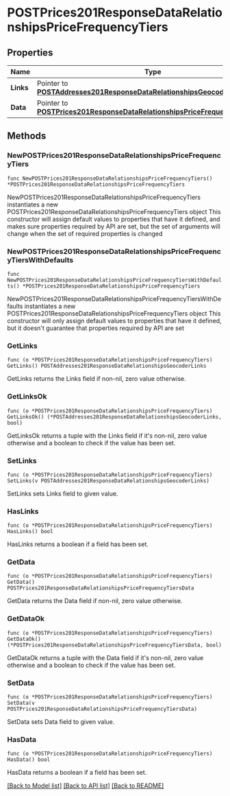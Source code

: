 # POSTPrices201ResponseDataRelationshipsPriceFrequencyTiers

## Properties

Name | Type | Description | Notes
------------ | ------------- | ------------- | -------------
**Links** | Pointer to [**POSTAddresses201ResponseDataRelationshipsGeocoderLinks**](POSTAddresses201ResponseDataRelationshipsGeocoderLinks.md) |  | [optional] 
**Data** | Pointer to [**POSTPrices201ResponseDataRelationshipsPriceFrequencyTiersData**](POSTPrices201ResponseDataRelationshipsPriceFrequencyTiersData.md) |  | [optional] 

## Methods

### NewPOSTPrices201ResponseDataRelationshipsPriceFrequencyTiers

`func NewPOSTPrices201ResponseDataRelationshipsPriceFrequencyTiers() *POSTPrices201ResponseDataRelationshipsPriceFrequencyTiers`

NewPOSTPrices201ResponseDataRelationshipsPriceFrequencyTiers instantiates a new POSTPrices201ResponseDataRelationshipsPriceFrequencyTiers object
This constructor will assign default values to properties that have it defined,
and makes sure properties required by API are set, but the set of arguments
will change when the set of required properties is changed

### NewPOSTPrices201ResponseDataRelationshipsPriceFrequencyTiersWithDefaults

`func NewPOSTPrices201ResponseDataRelationshipsPriceFrequencyTiersWithDefaults() *POSTPrices201ResponseDataRelationshipsPriceFrequencyTiers`

NewPOSTPrices201ResponseDataRelationshipsPriceFrequencyTiersWithDefaults instantiates a new POSTPrices201ResponseDataRelationshipsPriceFrequencyTiers object
This constructor will only assign default values to properties that have it defined,
but it doesn't guarantee that properties required by API are set

### GetLinks

`func (o *POSTPrices201ResponseDataRelationshipsPriceFrequencyTiers) GetLinks() POSTAddresses201ResponseDataRelationshipsGeocoderLinks`

GetLinks returns the Links field if non-nil, zero value otherwise.

### GetLinksOk

`func (o *POSTPrices201ResponseDataRelationshipsPriceFrequencyTiers) GetLinksOk() (*POSTAddresses201ResponseDataRelationshipsGeocoderLinks, bool)`

GetLinksOk returns a tuple with the Links field if it's non-nil, zero value otherwise
and a boolean to check if the value has been set.

### SetLinks

`func (o *POSTPrices201ResponseDataRelationshipsPriceFrequencyTiers) SetLinks(v POSTAddresses201ResponseDataRelationshipsGeocoderLinks)`

SetLinks sets Links field to given value.

### HasLinks

`func (o *POSTPrices201ResponseDataRelationshipsPriceFrequencyTiers) HasLinks() bool`

HasLinks returns a boolean if a field has been set.

### GetData

`func (o *POSTPrices201ResponseDataRelationshipsPriceFrequencyTiers) GetData() POSTPrices201ResponseDataRelationshipsPriceFrequencyTiersData`

GetData returns the Data field if non-nil, zero value otherwise.

### GetDataOk

`func (o *POSTPrices201ResponseDataRelationshipsPriceFrequencyTiers) GetDataOk() (*POSTPrices201ResponseDataRelationshipsPriceFrequencyTiersData, bool)`

GetDataOk returns a tuple with the Data field if it's non-nil, zero value otherwise
and a boolean to check if the value has been set.

### SetData

`func (o *POSTPrices201ResponseDataRelationshipsPriceFrequencyTiers) SetData(v POSTPrices201ResponseDataRelationshipsPriceFrequencyTiersData)`

SetData sets Data field to given value.

### HasData

`func (o *POSTPrices201ResponseDataRelationshipsPriceFrequencyTiers) HasData() bool`

HasData returns a boolean if a field has been set.


[[Back to Model list]](../README.md#documentation-for-models) [[Back to API list]](../README.md#documentation-for-api-endpoints) [[Back to README]](../README.md)


